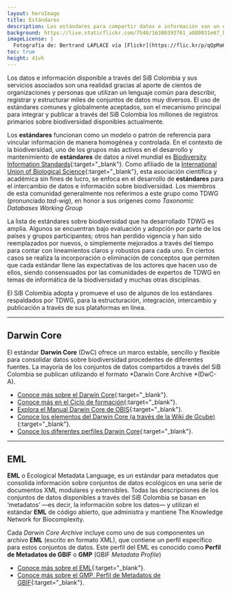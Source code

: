 ```yaml
---
layout: heroImage
title: Estándares 
description: Los estándares para compartir datos e información son un elemento principal para integrar en el SiB Colombia millones de registros primarios sobre biodiversidad.
background: https://live.staticflickr.com/7546/16300393761_a880031e67_b.jpg
imageLicense: |
  Fotografía de: Bertrand LAPLACE vía [Flickr](https://flic.kr/p/qQpMaK)
toc: true
height: 41vh
---
```


Los datos e información disponible a través del SiB Colombia y sus servicios asociados son una realidad gracias al aporte de cientos de organizaciones y personas que utilizan un lenguaje común para describir, registrar y estructurar miles de conjuntos de datos muy diversos. El uso de estándares comunes y globalmente aceptados, son el mecanismo principal para integrar y publicar a través del SiB Colombia los millones de registros primarios sobre biodiversidad disponibles actualmente.

Los **estándares** funcionan como un modelo o patrón de referencia para vincular información de manera homogénea y controlada. En el contexto de la biodiversidad, uno de los grupos más activos en el desarrollo y mantenimiento de **estándares** de datos a nivel mundial es [Biodiversity Information Standards](http://www.tdwg.org/){:target="_blank"}. Como afiliado de la [International Union of Biological Science](http://www.iubs.org/){:target="_blank"}, esta asociación científica y académica sin fines de lucro, se enfoca en el desarrollo de **estándares** para el intercambio de datos e información sobre biodiversidad. Los miembros de esta comunidad generalmente nos referimos a este grupo como TDWG (pronunciado *tad-wig*), en honor a sus orígenes como *Taxonomic Databases Working Group*

La lista de estándares sobre biodiversidad que ha desarrollado TDWG es amplia. Algunos se encuentran bajo evaluación y adopción por parte de los países y grupos participantes; otros han perdido vigencia y han sido reemplazados por nuevos, o simplemente mejorados a través del tiempo para contar con lineamientos claros y robustos para cada uno. En ciertos casos se realiza la incorporación o eliminación de conceptos que permiten que cada estándar llene las expectativas de los actores que hacen uso de ellos, siendo consensuados por las comunidades de expertos de TDWG en temas de informática de la biodiversidad y muchas otras disciplinas.

El SiB Colombia adopta y promueve el uso de algunos de los estándares respaldados por TDWG, para la estructuración, integración, intercambio y publicación a través de sus plataformas en línea.

___

## Darwin Core
El estándar **Darwin Core** (DwC) ofrece un marco estable, sencillo y flexible para consolidar datos sobre biodiversidad procedentes de diferentes fuentes. La mayoría de los conjuntos de datos compartidos a través del SiB Colombia se publican utilizando el formato *Darwin Core Archive *(DwC-A).

- [Conoce más sobre el Darwin Core](https://www.gbif.org/es/darwin-core){:target="_blank"}.
- [Conoce más en el Ciclo de formación](https://youtu.be/nYGu8KY_K6U){:target="_blank"}.
- [Explora el Manual Darwin Core de OBIS](https://obis.org/manual/){:target="_blank"}.
- [Conoce los elementos del Darwin Core (a través de la Wiki de Gcube)](https://gcube.wiki.gcube-system.org/gcube/Darwin_Core_Terms){:target="_blank"}.
- [Conoce los diferentes perfiles Darwin Core](https://sites.google.com/humboldt.org.co/wikisib/publicar/est%C3%A1ndares/darwin-core?authuser=0){:target="_blank"}.

___

## EML

**EML** o Ecological Metadata Language, es un estándar para metadatos que consolida información sobre conjuntos de datos ecológicos en una serie de documentos XML modulares y extensibles. Todas las descripciones de los conjuntos de datos disponibles a través del SiB Colombia se basan en ‘metadatos’ —es decir, la información sobre los datos— y utilizan el estándar **EML** de código abierto, que administra y mantiene The Knowledge Network for Biocomplexity.

 
Cada *Darwin Core Archive* incluye como uno de sus componentes un archivo **EML** (escrito en formato XML), que contiene un perfil específico para estos conjuntos de datos. Este perfil del EML es conocido como **Perfil de Metadatos de GBIF** o **GMP** (GBIF *Metadata Profile*)

- [Conoce más sobre el EML](https://eml.ecoinformatics.org/){:target="_blank"}.
- [Conoce más sobre el GMP, Perfil de Metadatos de GBIF](https://github.com/gbif/ipt/wiki/GMPHowToGuide){:target="_blank"}.
